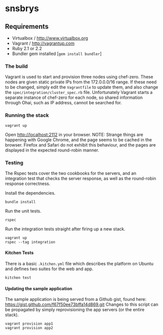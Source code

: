 # snsbrys


## Requirements

   * Virtualbox / <http://www.virtualbox.org>
   * Vagrant  / <http://vagrantup.com>
   * Ruby 2.1 or 2.2
   * Bundler gem installed [`gem install bundler`]


### The build

Vagrant is used to start and provision three nodes using chef-zero. These nodes are given static private IPs from the 172.0.0.0/16 range. If these need to be changed, simply edit the `Vagrantfile` to update them, and also change the `spec/integration/cluster_spec.rb` file. Unfortunately Vagrant starts a separate instance of chef-zero for each node, so shared information through Ohai, such as IP address, cannot be searched for.

### Running the stack

    vagrant up

Open <http://localhost:2112> in your browser. NOTE: Strange things are happening with Google Chrome, and the page seems to be cached in the browser. Firefox and Safari do not exhibit this behaviour, and the pages are displayed in the expected round-robin manner.

### Testing

The Rspec tests cover the two cookbooks for the servers, and an integration test that checks the server response, as
well as the round-robin response correctness.

Install the dependencies.

	bundle install

Run the unit tests.

    rspec

Run the integration tests straight after firing up a new stack.

	vagrant up
    rspec --tag integration

#### Kitchen Tests

There is a basic `.kitchen.yml` file which describes the platform on Ubuntu and defines two suites for the web and app.

	kitchen test

#### Updating the sample application

The sample application is being served from a Github gist, found here: <https://gist.github.com/f67f50ee73bffa14d869.git> Changes to this script can be propagated by simply reprovisioning the app servers (or the entire stack).

    vagrant provision app1
    vagrant provision app2


